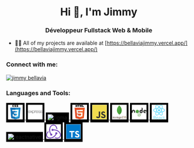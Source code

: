 <h1 align="center">Hi 👋, I'm Jimmy</h1>
<h3 align="center">Développeur Fullstack Web & Mobile</h3>

- 👨‍💻 All of my projects are available at [https://bellaviajimmy.vercel.app/](https://bellaviajimmy.vercel.app/)

<h3 align="left">Connect with me:</h3>
<p align="left">
  <a href="https://linkedin.com/in/jimmy bellavia" target="blank">
      <img align="center" src="https://raw.githubusercontent.com/rahuldkjain/github-profile-readme-generator/master/src/images/icons/Social/linked-in-alt.svg" alt="jimmy bellavia" height="30" width="40" />
  </a>
</p>

<h3 align="left">Languages and Tools:</h3>
<p align="left">
  <a href="https://www.w3schools.com/css/" target="_blank" rel="noreferrer"> 
    <div style="background-color: black; display: inline-block; padding: 5px;">
      <img src="https://raw.githubusercontent.com/devicons/devicon/master/icons/css3/css3-original-wordmark.svg" alt="css3" width="40" height="40"/>
    </div>
  </a> 
  <a href="https://expressjs.com" target="_blank" rel="noreferrer"> 
    <div style="background-color: black; display: inline-block; padding: 5px;">
      <img src="https://raw.githubusercontent.com/devicons/devicon/master/icons/express/express-original-wordmark.svg" alt="express" width="40" height="40"/> 
    </div>
      </a> 
  <a href="https://www.figma.com/" target="_blank" rel="noreferrer"> 
    <div style="background-color: black; display: inline-block; padding: 5px;">
      <img src="https://www.vectorlogo.zone/logos/figma/figma-icon.svg" alt="figma" width="40" height="40"/> 
    </div>
  </a> 
  <a href="https://www.w3.org/html/" target="_blank" rel="noreferrer"> 
    <div style="background-color: black; display: inline-block; padding: 5px;">
      <img src="https://raw.githubusercontent.com/devicons/devicon/master/icons/html5/html5-original-wordmark.svg" alt="html5" width="40" height="40"/> 
    </div>
  </a> 
  <a href="https://developer.mozilla.org/en-US/docs/Web/JavaScript" target="_blank" rel="noreferrer">
    <div style="background-color: black; display: inline-block; padding: 5px;">
      <img src="https://raw.githubusercontent.com/devicons/devicon/master/icons/javascript/javascript-original.svg" alt="javascript" width="40" height="40"/>
    </div>
  </a> 
  <a href="https://www.mongodb.com/" target="_blank" rel="noreferrer"> 
    <div style="background-color: black; display: inline-block; padding: 5px;">
      <img src="https://raw.githubusercontent.com/devicons/devicon/master/icons/mongodb/mongodb-original-wordmark.svg" alt="mongodb" width="40" height="40"/> 
    </div>
  </a> 
  <a href="https://nodejs.org" target="_blank" rel="noreferrer">
    <div style="background-color: black; display: inline-block; padding: 5px;">
      <img src="https://raw.githubusercontent.com/devicons/devicon/master/icons/nodejs/nodejs-original-wordmark.svg" alt="nodejs" width="40" height="40"/> 
    </div>
  </a> <a href="https://reactjs.org/" target="_blank" rel="noreferrer">
    <div style="background-color: black; display: inline-block; padding: 5px;">
      <img src="https://raw.githubusercontent.com/devicons/devicon/master/icons/react/react-original-wordmark.svg" alt="react" width="40" height="40"/> 
    </div>
  </a> 
  <a href="https://reactnative.dev/" target="_blank" rel="noreferrer"> 
    <div style="background-color: black; display: inline-block; padding: 5px;">
      <img src="https://reactnative.dev/img/header_logo.svg" alt="reactnative" width="40" height="40"/> 
    </div>
  </a> 
  <a href="https://redux.js.org" target="_blank" rel="noreferrer"> 
    <div style="background-color: black; display: inline-block; padding: 5px;">
      <img src="https://raw.githubusercontent.com/devicons/devicon/master/icons/redux/redux-original.svg" alt="redux" width="40" height="40"/> 
    </div>
  </a> 
  <a href="https://www.typescriptlang.org/" target="_blank" rel="noreferrer"> 
    <div style="background-color: black; display: inline-block; padding: 5px;">
      <img src="https://raw.githubusercontent.com/devicons/devicon/master/icons/typescript/typescript-original.svg" alt="typescript" width="40" height="40"/>
    </div>
  </a> 
</p>

